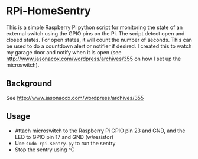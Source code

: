 RPi-HomeSentry
==============

This is a simple Raspberry Pi python script for monitoring the state of an external switch using the GPIO pins on the Pi.  The script detect open and closed states.  For open states, it will count the number of seconds.  This can be used to do a countdown alert or notifier if desired.  I created this to watch my garage door and notify when it is open (see http://www.jasonacox.com/wordpress/archives/355 on how I set up the microswitch).

## Background

See http://www.jasonacox.com/wordpress/archives/355

## Usage

* Attach microswitch to the Raspberry Pi GPIO pin 23 and GND, and the LED to GPIO pin 17 and GND (w/resistor)
* Use `sudo rpi-sentry.py` to run the sentry
* Stop the sentry using ^C
